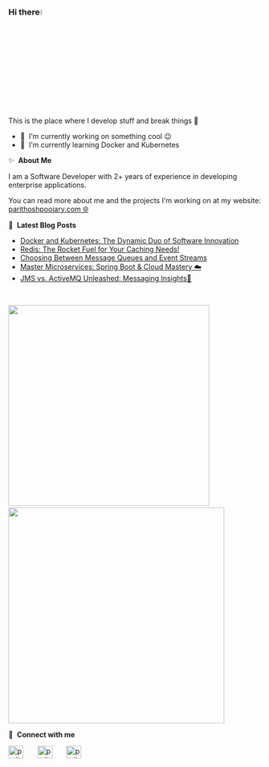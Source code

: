 ### Hi there<a href="https://parithoshpoojary-portfolio.vercel.app/home"><img src="https://media.giphy.com/media/hvRJCLFzcasrR4ia7z/giphy.gif" width="5%"></a>
This is the place where I develop stuff and break things :rofl:

- 🔭 &nbsp;I’m currently working on something cool :wink:
- 🌱 &nbsp;I’m currently learning Docker and Kubernetes

✨ &nbsp;**About Me**

I am a Software Developer with 2+ years of experience in developing enterprise applications.


You can read more about me and the projects I'm working on at my website: <a href="https://parithoshpoojary-portfolio.vercel.app/home" target="blank" rel="noopener noreferrer">parithoshpoojary.com&nbsp;🌐</a>

📕 &nbsp;**Latest Blog Posts**
<!-- BLOG-POST-LIST:START -->
- [Docker and Kubernetes: The Dynamic Duo of Software Innovation](https://medium.com/@parithoshpoojary21/docker-and-kubernetes-the-dynamic-duo-of-software-innovation-08a385b8def4?source=rss-ab87e34e0839------2)
- [Redis: The Rocket Fuel for Your Caching Needs!](https://medium.com/@parithoshpoojary21/redis-the-rocket-fuel-for-your-caching-needs-ab95a4bd131e?source=rss-ab87e34e0839------2)
- [Choosing Between Message Queues and Event Streams](https://dev.to/parithoshpoojary/master-microservices-spring-boot-cloud-mastery-5clc)
- [Master Microservices: Spring Boot &amp; Cloud Mastery ☁️](https://dev.to/parithoshpoojary/master-microservices-spring-boot-cloud-mastery-3l4m)
- [JMS vs. ActiveMQ Unleashed: Messaging Insights💬](https://dev.to/parithoshpoojary/jms-vs-activemq-unleashed-messaging-insights-46j5)
<!-- BLOG-POST-LIST:END -->

</br>

<p align = "left">
  <img src = "https://github-readme-stats.vercel.app/api?username=parithoshpoojary&show_icons=true&theme=bear" width = 400>&nbsp;&nbsp;&nbsp;
  <img src = "https://github-readme-streak-stats.herokuapp.com?user=parithoshpoojary&theme=dark&hide_border=true" width = 430>
</p>


🔗 &nbsp;**Connect with me**
<p align="left">
<a href="https://dev.to/parithoshpoojary" target="blank"><img align="center" src="https://cdn.jsdelivr.net/npm/simple-icons@3.0.1/icons/dev-dot-to.svg" alt="parithoshpoojary" height="25" width="30"/></a>&nbsp;&nbsp;&nbsp;&nbsp;&nbsp;&nbsp;
<a href="https://twitter.com/thePPoojary" target="blank"><img align="center" src="https://raw.githubusercontent.com/rahuldkjain/github-profile-readme-generator/master/src/images/icons/Social/twitter.svg" alt="parithoshpoojary" height="25" width="30" /></a>&nbsp;&nbsp;&nbsp;&nbsp;&nbsp;&nbsp;
<a href="https://www.linkedin.com/in/parithoshpoojary/" target="blank"><img align="center" src="https://raw.githubusercontent.com/rahuldkjain/github-profile-readme-generator/master/src/images/icons/Social/linked-in-alt.svg" alt="parithoshpoojary" height="25" width="30" /></a>
